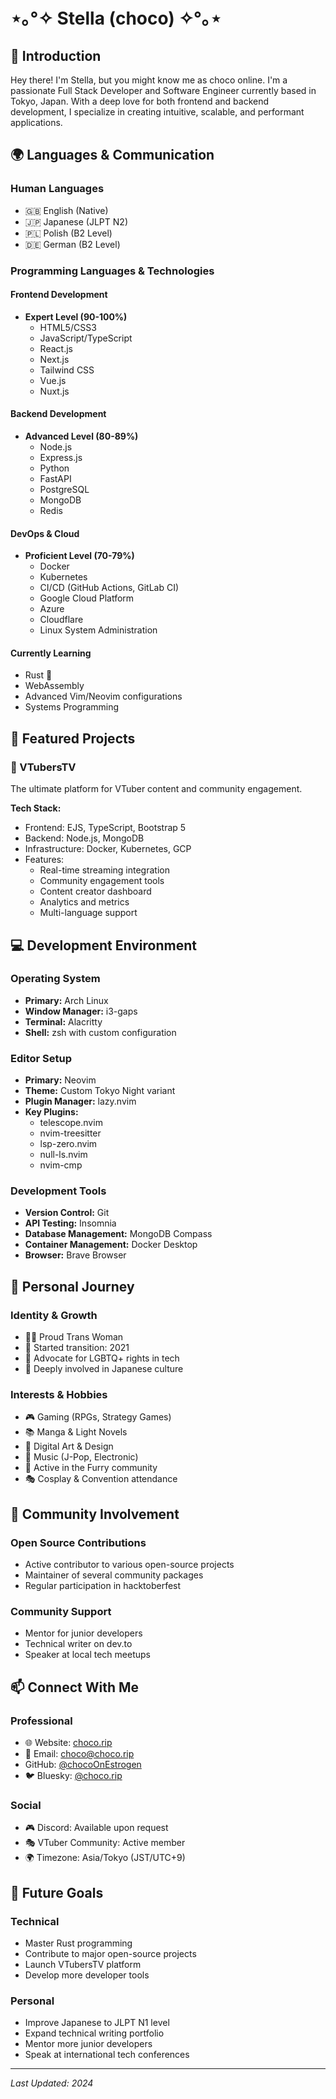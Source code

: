 # ⋆｡°✧ Stella (choco) ✧°｡⋆

## 🌸 Introduction

Hey there! I'm Stella, but you might know me as choco online. I'm a passionate Full Stack Developer and Software Engineer currently based in Tokyo, Japan. With a deep love for both frontend and backend development, I specialize in creating intuitive, scalable, and performant applications.

## 🌍 Languages & Communication

### Human Languages
- 🇬🇧 English (Native)
- 🇯🇵 Japanese (JLPT N2)
- 🇵🇱 Polish (B2 Level)
- 🇩🇪 German (B2 Level)


### Programming Languages & Technologies

#### Frontend Development
- **Expert Level (90-100%)**
  - HTML5/CSS3
  - JavaScript/TypeScript
  - React.js
  - Next.js
  - Tailwind CSS
  - Vue.js
  - Nuxt.js

#### Backend Development
- **Advanced Level (80-89%)**
  - Node.js
  - Express.js
  - Python
  - FastAPI
  - PostgreSQL
  - MongoDB
  - Redis

#### DevOps & Cloud
- **Proficient Level (70-79%)**
  - Docker
  - Kubernetes
  - CI/CD (GitHub Actions, GitLab CI)
  - Google Cloud Platform
  - Azure
  - Cloudflare
  - Linux System Administration

#### Currently Learning
- Rust 🦀
- WebAssembly
- Advanced Vim/Neovim configurations
- Systems Programming

## 🚀 Featured Projects

### 🎥 VTubersTV
The ultimate platform for VTuber content and community engagement.

**Tech Stack:**
- Frontend: EJS, TypeScript, Bootstrap 5
- Backend: Node.js, MongoDB
- Infrastructure: Docker, Kubernetes, GCP
- Features:
  - Real-time streaming integration
  - Community engagement tools
  - Content creator dashboard
  - Analytics and metrics
  - Multi-language support

## 💻 Development Environment

### Operating System
- **Primary:** Arch Linux
- **Window Manager:** i3-gaps
- **Terminal:** Alacritty
- **Shell:** zsh with custom configuration

### Editor Setup
- **Primary:** Neovim
- **Theme:** Custom Tokyo Night variant
- **Plugin Manager:** lazy.nvim
- **Key Plugins:**
  - telescope.nvim
  - nvim-treesitter
  - lsp-zero.nvim
  - null-ls.nvim
  - nvim-cmp

### Development Tools
- **Version Control:** Git
- **API Testing:** Insomnia
- **Database Management:** MongoDB Compass
- **Container Management:** Docker Desktop
- **Browser:** Brave Browser

## 🌈 Personal Journey

### Identity & Growth
- 🏳️‍⚧️ Proud Trans Woman
- 🌸 Started transition: 2021
- 💝 Advocate for LGBTQ+ rights in tech
- 🎌 Deeply involved in Japanese culture

### Interests & Hobbies
- 🎮 Gaming (RPGs, Strategy Games)
- 📚 Manga & Light Novels
- 🎨 Digital Art & Design
- 🎵 Music (J-Pop, Electronic)
- 🐾 Active in the Furry community
- 🎭 Cosplay & Convention attendance


## 🤝 Community Involvement

### Open Source Contributions
- Active contributor to various open-source projects
- Maintainer of several community packages
- Regular participation in hacktoberfest

### Community Support
- Mentor for junior developers
- Technical writer on dev.to
- Speaker at local tech meetups

## 📫 Connect With Me

### Professional
- 🌐 Website: [choco.rip](https://choco.rip)
- 📧 Email: choco@choco.rip
- GitHub: [@chocoOnEstrogen](https://github.com/chocoOnEstrogen)
- 🐦 Bluesky: [@choco.rip](https://bsky.app/profile/choco.rip)

### Social
- 🎮 Discord: Available upon request
- 🎭 VTuber Community: Active member
- 🌍 Timezone: Asia/Tokyo (JST/UTC+9)

## 🎯 Future Goals

### Technical
- Master Rust programming
- Contribute to major open-source projects
- Launch VTubersTV platform
- Develop more developer tools

### Personal
- Improve Japanese to JLPT N1 level
- Expand technical writing portfolio
- Mentor more junior developers
- Speak at international tech conferences

---

*Last Updated: 2024*
